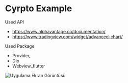
# Cyrpto Example

Used API 
- https://www.alphavantage.co/documentation/
- https://www.tradingview.com/widget/advanced-chart/

Used Package
- Provider,
- Dio
- Webview_flutter





![Uygulama Ekran Görüntüsü](https://i.hizliresim.com/sderck1.png)

